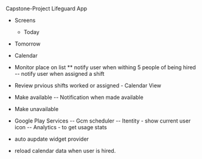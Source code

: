 #
Capstone-Project
Lifeguard App

* Screens
    * Today
 * Tomorrow
 * Calendar

* Monitor place on list
** notify user when withing 5 people of being hired
-- notify user when assigned a shift
+ Review prvious shifts worked or assigned - Calendar View
- Make available
-- Notification when made available
- Make unavailable

- Google Play Services
-- Gcm scheduler
-- Itentity - show current user icon
-- Analytics - to get usage stats

- auto aupdate widget provider

- reload calendar data when user is hired.



